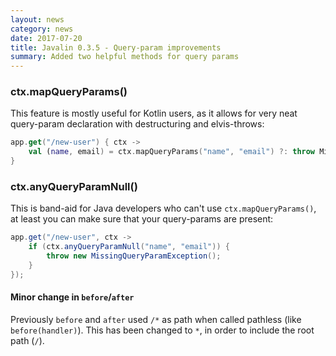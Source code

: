 ```yaml
---
layout: news
category: news
date: 2017-07-20
title: Javalin 0.3.5 - Query-param improvements
summary: Added two helpful methods for query params
---
```


### ctx.mapQueryParams()
This feature is mostly useful for Kotlin users,
as it allows for very neat query-param declaration with destructuring and elvis-throws:

```kotlin
app.get("/new-user") { ctx ->
    val (name, email) = ctx.mapQueryParams("name", "email") ?: throw MissingQueryParamException()
}
```

### ctx.anyQueryParamNull()
This is band-aid for Java developers who can't use `ctx.mapQueryParams()`,
at least you can make sure that your query-params are present:
```java
app.get("/new-user", ctx ->
    if (ctx.anyQueryParamNull("name", "email")) {
        throw new MissingQueryParamException();
    }
});
```

#### Minor change in `before`/`after`
Previously `before` and `after` used `/*` as path when called pathless (like `before(handler)`).
This has been changed to `*`, in order to include the root path (`/`).

